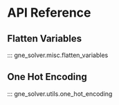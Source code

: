 # API Reference

## Flatten Variables
::: gne_solver.misc.flatten_variables


## One Hot Encoding
::: gne_solver.utils.one_hot_encoding